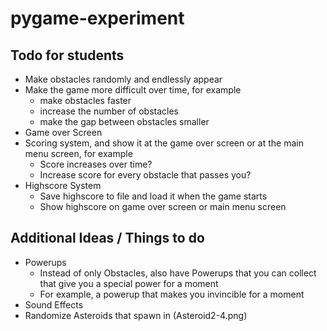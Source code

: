 # pygame-experiment

## Todo for students
- Make obstacles randomly and endlessly appear
- Make the game more difficult over time, for example
  - make obstacles faster
  - increase the number of obstacles
  - make the gap between obstacles smaller
- Game over Screen
- Scoring system, and show it at the game over screen or at the main menu screen, for example
  - Score increases over time?
  - Increase score for every obstacle that passes you?
- Highscore System
  - Save highscore to file and load it when the game starts
  - Show highscore on game over screen or main menu screen

## Additional Ideas / Things to do
- Powerups
  - Instead of only Obstacles, also have Powerups that you can collect that give you a special power for a moment
  - For example, a powerup that makes you invincible for a moment
- Sound Effects
- Randomize Asteroids that spawn in (Asteroid2-4.png)
